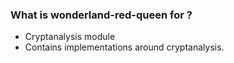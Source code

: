 ### What is wonderland-red-queen for ? ### 

* Cryptanalysis module
* Contains implementations around cryptanalysis.




